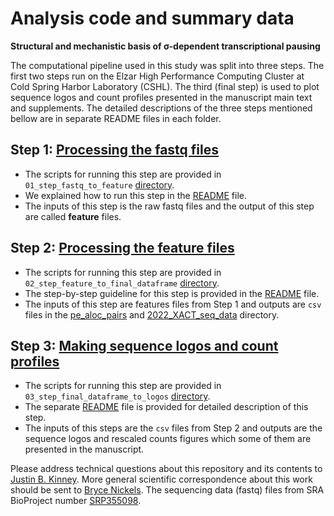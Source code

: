 # Analysis code and summary data

**Structural and mechanistic basis of σ-dependent transcriptional pausing**

The computational pipeline used in this study was split into three steps. 
The first two steps run on the Elzar High Performance Computing Cluster at Cold Spring Harbor Laboratory (CSHL). 
The third (final step) is used to plot sequence logos and count profiles presented in the manuscript main text and supplements. The detailed descriptions of the three steps mentioned bellow are in separate README files in each folder.

## Step 1: [Processing the fastq files](./01_step_fastq_to_feature)

- The scripts for running this step are provided in `01_step_fastq_to_feature` [directory](./01_step_fastq_to_feature).
- We explained how to run this step in the [README](./01_step_fastq_to_feature/README.md) file.
- The inputs of this step is the raw fastq files and the output of this step are called **feature** files. 

## Step 2: [Processing the feature files](./02_step_feature_to_final_dataframes) 

- The scripts for running this step are provided in `02_step_feature_to_final_dataframe` [directory](./02_step_feature_to_final_dataframes). 
- The step-by-step guideline for this step is provided in the [README](02_step_feature_to_final_dataframes/README.md) file.
- The inputs of this step are features files from Step 1 and outputs are `csv` files in the [pe_aloc_pairs](./02_step_feature_to_final_dataframes/pe_aloc_pairs_data) and [2022_XACT_seq_data](./02_step_feature_to_final_dataframes/2022_XACT_seq_data) directory.
   
## Step 3: [Making sequence logos and count profiles](./03_step_final_dataframe_to_logos)

- The scripts for running this step are provided in `03_step_final_dataframe_to_logos` [directory](./03_step_final_dataframe_to_logos). 
- The separate [README](03_step_final_dataframe_to_logos/README.md) file is provided for detailed description of this step.
- The inputs of this steps are the `csv` files from Step 2 and outputs are the sequence logos and rescaled counts figures which some of them are presented in the manuscript.

Please address technical questions about this repository and its contents to [Justin B. Kinney](mailto:jkinney@cshl.edu). More general scientific correspondence about this work should be sent to [Bryce Nickels](mailto:bnickels@waksman.rutgers.edu).
The sequencing data (fastq) files from SRA BioProject number [SRP355098](https://www.ncbi.nlm.nih.gov/Traces/study/?acc=SRP355098).